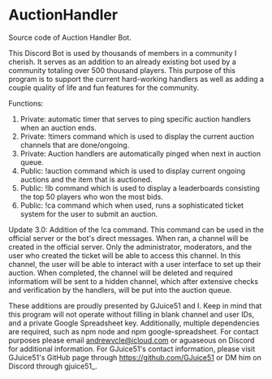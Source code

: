 # AuctionHandler
Source code of Auction Handler Bot.

This Discord Bot is used by thousands of members in a community I cherish. It serves as an addition to an already existing bot used by a community totaling over 500 thousand players.
This purpose of this program is to support the current hard-working handlers as well as adding a couple quality of life and fun features for the community.

Functions:
1. Private: automatic timer that serves to ping specific auction handlers when an auction ends.
2. Private: !timers command which is used to display the current auction channels that are done/ongoing.
3. Private: Auction handlers are automatically pinged when next in auction queue.
4. Public: !auction command which is used to display current ongoing auctions and the item that is auctioned.
5. Public: !lb command which is used to display a leaderboards consisting the top 50 players who won the most bids.
6. Public: !ca command which when used, runs a sophisticated ticket system for the user to submit an auction.

Update 3.0:
Addition of the !ca command. This command can be used in the official server or the bot's direct messages. When ran, a channel will be created in the official server. Only the administrator, moderators, and the user who created the ticket will be able to access this channel. In this channel, the user will be able to
interact with a user interface to set up their auction. When completed, the channel will be deleted and required informatiom will be sent to a hidden channel, which after extensive checks and verification by the handlers, will be put into the auction queue.


These additions are proudly presented by GJuice51 and I. Keep in mind that this program will not operate without filling in blank channel and user IDs, and a private Google Spreadsheet key. Additionally, multiple dependencies are required, such as npm node and npm google-spreadsheet. For contact purposes please email andrewvcle@icloud.com or aguaseous on Discord for additional information. For GJuice51's contact information, please visit GJuice51's GitHub page through https://github.com/GJuice51 or DM him on Discord through gjuice51_.
